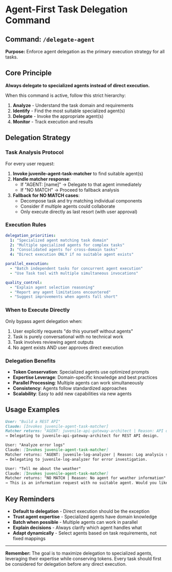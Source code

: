 # Agent-First Task Delegation Command

## Command: `/delegate-agent`

**Purpose:** Enforce agent delegation as the primary execution strategy for all tasks.

## Core Principle

**Always delegate to specialized agents instead of direct execution.**

When this command is active, follow this strict hierarchy:
1. **Analyze** - Understand the task domain and requirements
2. **Identify** - Find the most suitable specialized agent(s)
3. **Delegate** - Invoke the appropriate agent(s)
4. **Monitor** - Track execution and results

## Delegation Strategy

### Task Analysis Protocol
For every user request:
1. **Invoke juvenile-agent-task-matcher** to find suitable agent(s)
2. **Handle matcher response**:
   - If "AGENT: [name]" → Delegate to that agent immediately
   - If "NO MATCH" → Proceed to fallback analysis
3. **Fallback for NO MATCH cases**:
   - Decompose task and try matching individual components
   - Consider if multiple agents could collaborate
   - Only execute directly as last resort (with user approval)

### Execution Rules

```yaml
delegation_priorities:
  1: "Specialized agent matching task domain"
  2: "Multiple specialized agents for complex tasks"
  3: "Consolidated agents for cross-domain tasks"
  4: "Direct execution ONLY if no suitable agent exists"

parallel_execution:
  - "Batch independent tasks for concurrent agent execution"
  - "Use Task tool with multiple simultaneous invocations"

quality_control:
  - "Explain agent selection reasoning"
  - "Report any agent limitations encountered"
  - "Suggest improvements when agents fall short"
```

### When to Execute Directly

Only bypass agent delegation when:
1. User explicitly requests "do this yourself without agents"
2. Task is purely conversational with no technical work
3. Task involves reviewing agent outputs
4. No agent exists AND user approves direct execution

### Delegation Benefits

- **Token Conservation**: Specialized agents use optimized prompts
- **Expertise Leverage**: Domain-specific knowledge and best practices
- **Parallel Processing**: Multiple agents can work simultaneously
- **Consistency**: Agents follow standardized approaches
- **Scalability**: Easy to add new capabilities via new agents

## Usage Examples

```markdown
User: "Build a REST API"
Claude: [Invokes juvenile-agent-task-matcher]
Matcher returns: "AGENT: juvenile-api-gateway-architect | Reason: API design expertise"
→ Delegating to juvenile-api-gateway-architect for REST API design.

User: "Analyze error logs"
Claude: [Invokes juvenile-agent-task-matcher]
Matcher returns: "AGENT: juvenile-log-analyzer | Reason: Log analysis specialist"
→ Delegating to juvenile-log-analyzer for error investigation.

User: "Tell me about the weather"
Claude: [Invokes juvenile-agent-task-matcher]
Matcher returns: "NO MATCH | Reason: No agent for weather information"
→ This is an information request with no suitable agent. Would you like me to handle this directly?
```


## Key Reminders

- **Default to delegation** - Direct execution should be the exception
- **Trust agent expertise** - Specialized agents have domain knowledge
- **Batch when possible** - Multiple agents can work in parallel
- **Explain decisions** - Always clarify which agent handles what
- **Adapt dynamically** - Select agents based on task requirements, not fixed mappings

---

**Remember:** The goal is to maximize delegation to specialized agents, leveraging their expertise while conserving tokens. Every task should first be considered for delegation before any direct execution.